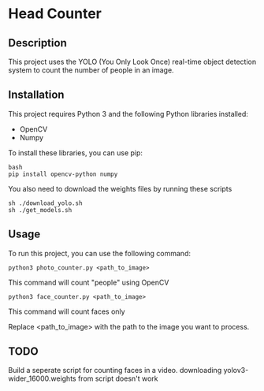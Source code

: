 # Head Counter

## Description
This project uses the YOLO (You Only Look Once) real-time object detection system to count the number of people in an image.

## Installation
This project requires Python 3 and the following Python libraries installed:

- OpenCV
- Numpy

To install these libraries, you can use pip:

```
bash
pip install opencv-python numpy
```

You also need to download the weights files by running these scripts

```
sh ./download_yolo.sh
sh ./get_models.sh
```

## Usage
To run this project, you can use the following command:

```
python3 photo_counter.py <path_to_image>
```

This command will count "people" using OpenCV 

```
python3 face_counter.py <path_to_image>
```

This command will count faces only

Replace <path_to_image> with the path to the image you want to process.

## TODO
Build a seperate script for counting faces in a video.
downloading yolov3-wider_16000.weights from script doesn't work
